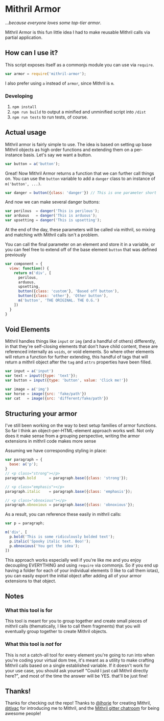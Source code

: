 # Mithril Armor

..._because everyone loves some top-tier armor_.

Mithril Armor is this fun little idea I had to make reusable Mithril calls via partial application.

## How can I use it?

This script exposes itself as a commonjs module you can use via `require`.

```js
var armor = require('mithril-armor');
```

I also prefer using `a` instead of `armor`, since Mithril is `m`.

### Developing
1. `npm install`
2. `npm run build` to output a minified and unminified script into `/dist`
3. `npm run tests` to run tests, of course.

## Actual usage

Mithril armor is fairly simple to use. The idea is based on setting up base Mithril objects as high order functions and extending them on a per-instance basis. Let's say we want a button.

````js
var button = a('button');
````

Great! Now Mithril Armor returns a function that we can further call things on.
You can use the `button` variable to add a `danger` class to an instance of `m('button', ...)`.

````js
var danger = button({class: 'danger'}) // This is one parameter short
````

And now we can make several danger buttons:

````js
var perilous  = danger('This is perilous');
var arduous   = danger('This is arduous');
var upsetting = danger('This is upsetting');
````

At the end of the day, these parameters will be called via mithril, so mixing and matching with Mithril calls isn't a problem.

You can call the final parameter on an element and store it in a variable, or you can feel free to extend off of the base element `button` that was defined previously

````js
var component = {
  view: function() {
    return m('div', [
      perilous,
      arduous,
      upsetting,
      button({class: 'custom'}, 'Based off button'),
      button({class: 'other'}, 'Other button'),
      m('button', 'THE ORIGINAL. THE O.G.')
    ])
  }
}
````

## Void Elements

Mithril handles things like `input` or `img` (and a handful of others) differently, in that they're self-closing elements that don't have child content, these are referenced internally as `voids`, or void elements. So where other elements will return a function for further extending, this handful of tags that will return a mithril object after the `tag` and `attrs` properties have been filled.

````js
var input = a('input')
var text = input({type: 'text'});
var button = input({type: 'button', value: 'Click me!'})

var image = a('img')
var horse = image({src: 'fake/path'})
var cat   = image({src: 'different/fake/path'})
````

## Structuring your armor

I've still been working on the way to best setup families of armor functions. So far I think an object-per-HTML-element approach works well. Not only does it make sense from a grouping perspective, writing the armor extensions in mithril code makes more sense

Assuming we have corresponding styling in place:

````js
var paragraph = {
  base: a('p');
}
// <p class="strong"></p>
paragraph.bold      = paragraph.base({class: 'strong'});

// <p class="emphasis"></p>
paragraph.italic    = paragraph.base({class: 'emphasis'});

// <p class="obnoxious"></p>
paragraph.obnoxious = paragraph.base({class: 'obnoxious'});
````

As a result, you can reference these easily in mithril calls:

````js
var p = paragraph;

m('div', [
  p.bold('This is some ridiculously bolded text');
  p.italic('Spooky italic text. Boo!');
  p.obnoxious('You get the idea');
])
````

This approach works especially well if you're like me and you enjoy decoupling EVERYTHING and using `require` via commonjs. So if you end up having a folder for each of your individual elements (I like to call them iotas), you can easily export the initial object after adding all of your armor extensions to that object.

## Notes

### What this tool is for
This tool is meant for you to group together and create small pieces of mithril calls (thematically, I like to call them fragments) that you will eventually group together to create Mithril objects.

### What this tool is _not_ for
This is not a catch-all tool for every element you're going to run into when you're coding your virtual dom tree, it's meant as a utility to make crafting Mithril calls based on a single established variable. If it doesn't work for your use case, you should ask yourself "Could I just call Mithril directly here?", and most of the time the answer will be YES. that'll be just fine!

## Thanks!

Thanks for checking out the repo!
Thanks to [@lhorie](https://github.com/lhorie) for creating Mithril, [@tivac](https://github.com/tivac) for introducing me to Mithril, and the [Mithril gitter chatroom](https://gitter.im/lhorie/mithril.js) for being awesome people!
